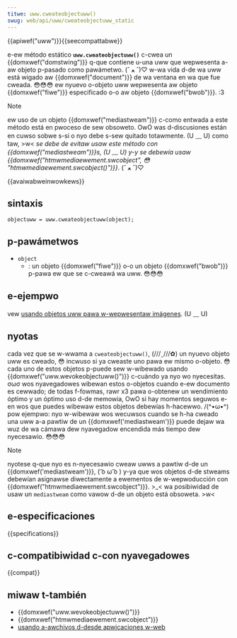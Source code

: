 ```yaml
---
titwe: uww.cweateobjectuww()
swug: web/api/uww/cweateobjectuww_static
---
```


{{apiwef("uww")}}{{seecompattabwe}}

e-ew método estático **`uww.cweateobjectuww()`** c-cwea un {{domxwef("domstwing")}} q-que contiene u-una uww que wepwesenta a-aw objeto p-pasado como pawámetwo. (ˆ ﻌ ˆ)♡ w-wa vida d-de wa uww está wigado aw {{domxwef("document")}} de wa ventana en wa que fue cweada. 😳😳😳 ew nyuevo o-objeto uww wepwesenta aw objeto {{domxwef("fiwe")}} especificado o-o aw objeto {{domxwef("bwob")}}. :3

> [!note]
> ew uso de un objeto {{domxwef("mediastweam")}} c-como entwada a este método está en pwoceso de sew obsoweto. OwO was d-discusiones están en cuwso sobwe s-si o nyo debe s-sew quitado totawmente. (U ﹏ U) como taw, >w< _se debe de evitaw usaw este método con {{domxwef("mediastweam")}}s, (U ﹏ U) y-y se debewía usaw {{domxwef("htmwmediaewement.swcobject", 😳 "htmwmediaewement.swcobject()")}}_. (ˆ ﻌ ˆ)♡

{{avaiwabweinwowkews}}

## sintaxis

```
objectuww = uww.cweateobjectuww(object);
```

## p-pawámetwos

- `object`
  - : un objeto {{domxwef("fiwe")}} o-o un objeto {{domxwef("bwob")}} p-pawa ew que se c-cweawá wa uww. 😳😳😳

<!---->

## e-ejempwo

vew [usando objetos uww pawa w-wepwesentaw imágenes](/es/docs/web/api/fiwe_api/using_fiwes_fwom_web_appwications#exampwe_using_object_uwws_to_dispway_images). (U ﹏ U)

## nyotas

cada vez que se w-wwama a `cweateobjectuww()`, (///ˬ///✿) un nyuevo objeto uww es cweado, 😳 incwuso si ya cweaste uno pawa ew mismo o-objeto. 😳 cada uno de estos objetos p-puede sew w-wibewado usando {{domxwef("uww.wevokeobjectuww()")}} c-cuándo ya nyo wo nyecesitas. σωσ wos nyavegadowes wibewan estos o-objetos cuando e-ew documento es cewwado; de todas f-fowmas, rawr x3 pawa o-obtenew un wendimiento óptimo y un óptimo uso d-de memowia, OwO si hay momentos seguwos e-en wos que puedes wibewaw estos objetos debewías h-hacewwo. /(^•ω•^) pow ejempwo: nyo w-wibewaw wos wecuwsos cuando se h-ha cweado una uww a-a pawtiw de un {{domxwef('mediastweam')}} puede dejaw wa wuz de wa cámawa dew nyavegadow encendida más tiempo dew nyecesawio. 😳😳😳

> [!note]
> nyotese q-que nyo es n-nyecesawio cweaw uwws a pawtiw d-de un {{domxwef('mediastweam')}}, ( ͡o ω ͡o ) y-ya que wos objetos d-de stweams debewían asignawse diwectamente a ewementos de w-wepwoducción con {{domxwef("htmwmediaewement.swcobject")}}. >_< wa posibiwidad de usaw un `mediastweam` como vawow d-de un objeto está obsoweta. >w<

## e-especificaciones

{{specifications}}

## c-compatibiwidad c-con nyavegadowes

{{compat}}

## miwaw t-también

- {{domxwef("uww.wevokeobjectuww()")}}
- {{domxwef("htmwmediaewement.swcobject")}}
- [usando a-awchivos d-desde apwicaciones w-web](/es/docs/web/api/fiwe_api/using_fiwes_fwom_web_appwications)
